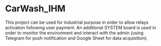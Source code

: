 # CarWash_IHM
This project can be used for industrial purpose in order to allow relays activation following user payment. An additional SYSTEM board is used in order to monitor the environment and interact with the admin (using Telegram for push notification and Google Sheet for data acquisition).

